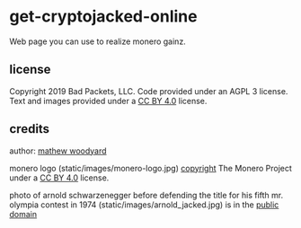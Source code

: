 # get-cryptojacked-online
Web page you can use to realize monero gainz.

## license
Copyright 2019 Bad Packets, LLC. Code provided under an AGPL 3 license.
Text and images provided under a
[CC BY 4.0](https://creativecommons.org/licenses/by-sa/4.0) license.


## credits
author: [mathew woodyard](https://www.woodrad.com/pages/about.html)

monero logo (static/images/monero-logo.jpg)
[copyright](https://getmonero.org/legal/copyright) The Monero Project under a
[CC BY 4.0](https://creativecommons.org/licenses/by-sa/4.0) license.

photo of arnold schwarzenegger before defending the title for his fifth
mr. olympia contest in 1974 (static/images/arnold_jacked.jpg) is in the
[public domain](https://commons.wikimedia.org/wiki/File:Arnold_Schwarzenegger_1974.jpg)
